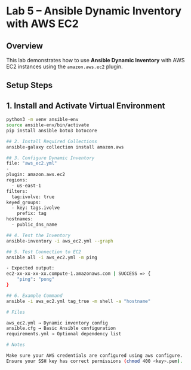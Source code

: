 # Lab 5 – Ansible Dynamic Inventory with AWS EC2

##  Overview
This lab demonstrates how to use **Ansible Dynamic Inventory** with AWS EC2 instances using the `amazon.aws.ec2` plugin.

##  Setup Steps

## 1. Install and Activate Virtual Environment
```bash
python3 -m venv ansible-env
source ansible-env/bin/activate
pip install ansible boto3 botocore

## 2. Install Required Collections
ansible-galaxy collection install amazon.aws

## 3. Configure Dynamic Inventory
file: "aws_ec2.yml"
-
plugin: amazon.aws.ec2
regions:
  - us-east-1
filters:
  tag:ivolve: true
keyed_groups:
  - key: tags.ivolve
    prefix: tag
hostnames:
  - public_dns_name

## 4. Test the Inventory
ansible-inventory -i aws_ec2.yml --graph

## 5. Test Connection to EC2
ansible all -i aws_ec2.yml -m ping

- Expected output:
ec2-xx-xx-xx-xx.compute-1.amazonaws.com | SUCCESS => {
    "ping": "pong"
}

## 6. Example Command
ansible -i aws_ec2.yml tag_true -m shell -a "hostname"

# Files

aws_ec2.yml → Dynamic inventory config
ansible.cfg → Basic Ansible configuration
requirements.yml → Optional dependency list

# Notes

Make sure your AWS credentials are configured using aws configure.
Ensure your SSH key has correct permissions (chmod 400 <key>.pem).
